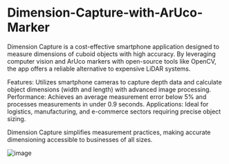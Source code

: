 # Dimension-Capture-with-ArUco-Marker

Dimension Capture is a cost-effective smartphone application designed to measure dimensions of cuboid objects with high accuracy. By leveraging computer vision and ArUco markers with open-source tools like OpenCV, the app offers a reliable alternative to expensive LiDAR systems.

Features: Utilizes smartphone cameras to capture depth data and calculate object dimensions (width and length) with advanced image processing.
Performance: Achieves an average measurement error below 5% and processes measurements in under 0.9 seconds.
Applications: Ideal for logistics, manufacturing, and e-commerce sectors requiring precise object sizing.

Dimension Capture simplifies measurement practices, making accurate dimensioning accessible to businesses of all sizes.

![image](https://github.com/user-attachments/assets/a747a97f-1005-4dc3-9242-3f7c821b04cf)
